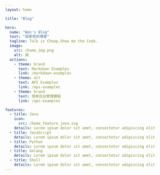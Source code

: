 ```yaml
---
layout: home

title: "Blog"

hero:
  name: "Wen's Blog"
  text: "闻家奇的博客"
  tagline: Talk is Cheap,Show me the Code.
  image: 
    src: /home_img.png
    alt: 闻
  actions:
    - theme: brand
      text: Markdown Examples
      link: /markdown-examples
    - theme: alt
      text: API Examples
      link: /api-examples
    - theme: brand
      text: 简单后台管理模板
      link: /api-examples

features:
  - title: Java
    icon: 
      src: /home_feature_java.svg
    details: Lorem ipsum dolor sit amet, consectetur adipiscing elit
  - title: JavaScript
    details: Lorem ipsum dolor sit amet, consectetur adipiscing elit
  - title: Python
    details: Lorem ipsum dolor sit amet, consectetur adipiscing elit
  - title: Golang
    details: Lorem ipsum dolor sit amet, consectetur adipiscing elit
  - title: Shell
    details: Lorem ipsum dolor sit amet, consectetur adipiscing elit
---
```


<VisitorPanel />